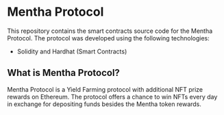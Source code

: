 # Mentha Protocol

This repository contains the smart contracts source code for the Mentha Protocol. The protocol was developed using the following technologies:

- Solidity and Hardhat (Smart Contracts)

## What is Mentha Protocol?

Mentha Protocol is a Yield Farming protocol with additional NFT prize rewards on Ethereum. The protocol offers a chance to win NFTs every day in exchange for depositing funds besides the Mentha token rewards.
